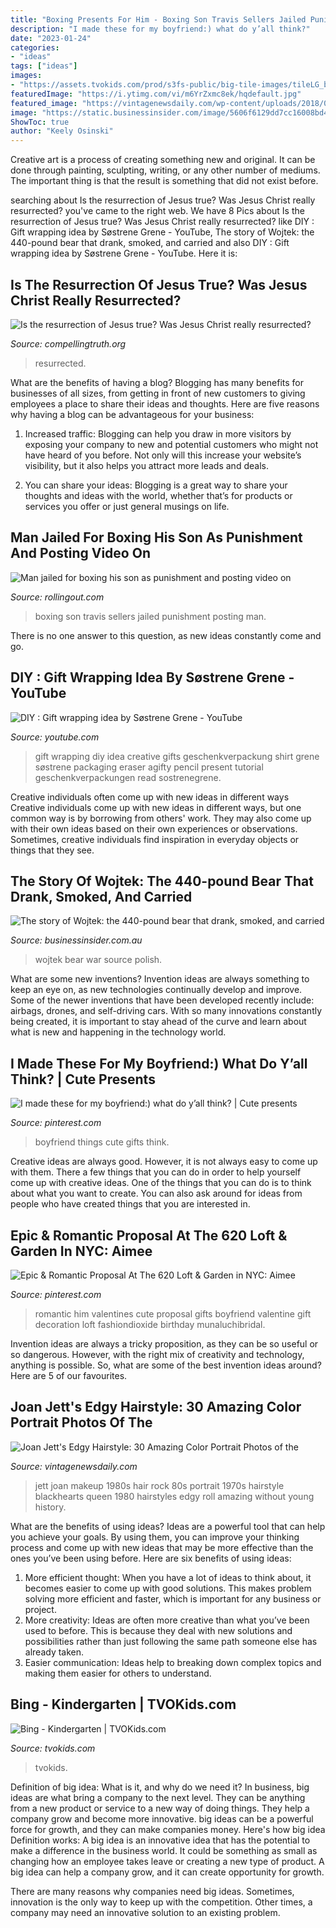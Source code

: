 ```yaml
---
title: "Boxing Presents For Him - Boxing Son Travis Sellers Jailed Punishment Posting Man"
description: "I made these for my boyfriend:) what do y’all think?"
date: "2023-01-24"
categories:
- "ideas"
tags: ["ideas"]
images:
- "https://assets.tvokids.com/prod/s3fs-public/big-tile-images/tileLG_bingGame.jpg"
featuredImage: "https://i.ytimg.com/vi/m6YrZxmc8ek/hqdefault.jpg"
featured_image: "https://vintagenewsdaily.com/wp-content/uploads/2018/03/3.bp_.blogspot.comyoung-joan-jett-30-0cb58b2df7e414419794a01b6caeffc1395ebdba.jpg"
image: "https://static.businessinsider.com/image/5606f6129dd7cc16008bd492-400/image.jpg"
ShowToc: true
author: "Keely Osinski"
---
```



Creative art is a process of creating something new and original. It can be done through painting, sculpting, writing, or any other number of mediums. The important thing is that the result is something that did not exist before.

	

		
searching about Is the resurrection of Jesus true? Was Jesus Christ really resurrected? you've came to the right web. We have 8 Pics about Is the resurrection of Jesus true? Was Jesus Christ really resurrected? like DIY : Gift wrapping idea by Søstrene Grene - YouTube, The story of Wojtek: the 440-pound bear that drank, smoked, and carried and also DIY : Gift wrapping idea by Søstrene Grene - YouTube. Here it is:
		
    
## Is The Resurrection Of Jesus True? Was Jesus Christ Really Resurrected?

<img loading=lazy src="https://www.compellingtruth.org/OG/resurrection-Jesus-true.jpg" onerror="this.onerror=null;this.src='https://tse4.mm.bing.net/th?id=OIP.OzvMkJPJtumSsa-1d-jDWwHaD4&amp;pid=15.1';" alt="Is the resurrection of Jesus true? Was Jesus Christ really resurrected?">

_Source: compellingtruth.org_

>resurrected. 

	

What are the benefits of having a blog?
Blogging has many benefits for businesses of all sizes, from getting in front of new customers to giving employees a place to share their ideas and thoughts. Here are five reasons why having a blog can be advantageous for your business: 
1. Increased traffic: Blogging can help you draw in more visitors by exposing your company to new and potential customers who might not have heard of you before. Not only will this increase your website’s visibility, but it also helps you attract more leads and deals. 

2. You can share your ideas: Blogging is a great way to share your thoughts and ideas with the world, whether that’s for products or services you offer or just general musings on life.

    
## Man Jailed For Boxing His Son As Punishment And Posting Video On

<img loading=lazy src="https://rollingout.com/wp-content/uploads/2016/05/boxing-son.jpg" onerror="this.onerror=null;this.src='https://tse2.mm.bing.net/th?id=OIP.NWat-7zniNo2D4VzJ8iNIAEmDU&amp;pid=15.1';" alt="Man jailed for boxing his son as punishment and posting video on">

_Source: rollingout.com_

>boxing son travis sellers jailed punishment posting man. 

	

There is no one answer to this question, as new ideas constantly come and go.

    
## DIY : Gift Wrapping Idea By Søstrene Grene - YouTube

<img loading=lazy src="https://i.ytimg.com/vi/m6YrZxmc8ek/hqdefault.jpg" onerror="this.onerror=null;this.src='https://tse2.mm.bing.net/th?id=OIP.n1vjc5TrU4BW8JIjgNZy1gHaFj&amp;pid=15.1';" alt="DIY : Gift wrapping idea by Søstrene Grene - YouTube">

_Source: youtube.com_

>gift wrapping diy idea creative gifts geschenkverpackung shirt grene søstrene packaging eraser agifty pencil present tutorial geschenkverpackungen read sostrenegrene. 

	

Creative individuals often come up with new ideas in different ways
Creative individuals come up with new ideas in different ways, but one common way is by borrowing from others' work. They may also come up with their own ideas based on their own experiences or observations. Sometimes, creative individuals find inspiration in everyday objects or things that they see.

    
## The Story Of Wojtek: The 440-pound Bear That Drank, Smoked, And Carried

<img loading=lazy src="https://static.businessinsider.com/image/5606f6129dd7cc16008bd492-400/image.jpg" onerror="this.onerror=null;this.src='https://tse1.mm.bing.net/th?id=OIP.9kA4W1MGDVih52H0-VrfGwAAAA&amp;pid=15.1';" alt="The story of Wojtek: the 440-pound bear that drank, smoked, and carried">

_Source: businessinsider.com.au_

>wojtek bear war source polish. 

	

What are some new inventions?
Invention ideas are always something to keep an eye on, as new technologies continually develop and improve. Some of the newer inventions that have been developed recently include: airbags, drones, and self-driving cars. With so many innovations constantly being created, it is important to stay ahead of the curve and learn about what is new and happening in the technology world.

    
## I Made These For My Boyfriend:) What Do Y’all Think? | Cute Presents

<img loading=lazy src="https://i.pinimg.com/736x/0c/9e/18/0c9e186120332eaee777aaad524ff1c5.jpg" onerror="this.onerror=null;this.src='https://tse3.mm.bing.net/th?id=OIP.R2okWZGER_bb99KRamKh3wHaJ3&amp;pid=15.1';" alt="I made these for my boyfriend:) what do y’all think? | Cute presents">

_Source: pinterest.com_

>boyfriend things cute gifts think. 

	

Creative ideas are always good. However, it is not always easy to come up with them. There a few things that you can do in order to help yourself come up with creative ideas. One of the things that you can do is to think about what you want to create. You can also ask around for ideas from people who have created things that you are interested in.

    
## Epic &amp; Romantic Proposal At The 620 Loft &amp; Garden In NYC: Aimee

<img loading=lazy src="https://i.pinimg.com/736x/2a/b8/44/2ab8443649bcc9892aba5e594e60a325--romantic-proposal-the-loft.jpg" onerror="this.onerror=null;this.src='https://tse2.mm.bing.net/th?id=OIP.yF-lHG27StpRAkDWbkhvdAHaLH&amp;pid=15.1';" alt="Epic &amp; Romantic Proposal At The 620 Loft &amp; Garden in NYC: Aimee">

_Source: pinterest.com_

>romantic him valentines cute proposal gifts boyfriend valentine gift decoration loft fashiondioxide birthday munaluchibridal. 

	

Invention ideas are always a tricky proposition, as they can be so useful or so dangerous. However, with the right mix of creativity and technology, anything is possible. So, what are some of the best invention ideas around? Here are 5 of our favourites.

    
## Joan Jett&#039;s Edgy Hairstyle: 30 Amazing Color Portrait Photos Of The

<img loading=lazy src="https://vintagenewsdaily.com/wp-content/uploads/2018/03/3.bp_.blogspot.comyoung-joan-jett-30-0cb58b2df7e414419794a01b6caeffc1395ebdba.jpg" onerror="this.onerror=null;this.src='https://tse1.mm.bing.net/th?id=OIP.mE3fr8RSRHJzhX1pRIipGAHaLK&amp;pid=15.1';" alt="Joan Jett&#039;s Edgy Hairstyle: 30 Amazing Color Portrait Photos of the">

_Source: vintagenewsdaily.com_

>jett joan makeup 1980s hair rock 80s portrait 1970s hairstyle blackhearts queen 1980 hairstyles edgy roll amazing without young history. 

	

What are the benefits of using ideas?
Ideas are a powerful tool that can help you achieve your goals. By using them, you can improve your thinking process and come up with new ideas that may be more effective than the ones you’ve been using before. Here are six benefits of using ideas: 
1. More efficient thought: When you have a lot of ideas to think about, it becomes easier to come up with good solutions. This makes problem solving more efficient and faster, which is important for any business or project. 
2. More creativity: Ideas are often more creative than what you’ve been used to before. This is because they deal with new solutions and possibilities rather than just following the same path someone else has already taken. 
3. Easier communication: Ideas help to breaking down complex topics and making them easier for others to understand.

    
## Bing - Kindergarten | TVOKids.com

<img loading=lazy src="https://assets.tvokids.com/prod/s3fs-public/big-tile-images/tileLG_bingGame.jpg" onerror="this.onerror=null;this.src='https://tse3.mm.bing.net/th?id=OIP.mGbnHUlcSI1VsQwLq_ArdwHaIv&amp;pid=15.1';" alt="Bing - Kindergarten | TVOKids.com">

_Source: tvokids.com_

>tvokids. 

	

Definition of big idea: What is it, and why do we need it?
In business, big ideas are what bring a company to the next level. They can be anything from a new product or service to a new way of doing things. They help a company grow and become more innovative. big ideas can be a powerful force for growth, and they can make companies money.
Here's how big idea Definition works: 
A big idea is an innovative idea that has the potential to make a difference in the business world. It could be something as small as changing how an employee takes leave or creating a new type of product. A big idea can help a company grow, and it can create opportunity for growth. 

There are many reasons why companies need big ideas. Sometimes, innovation is the only way to keep up with the competition. Other times, a company may need an innovative solution to an existing problem.

